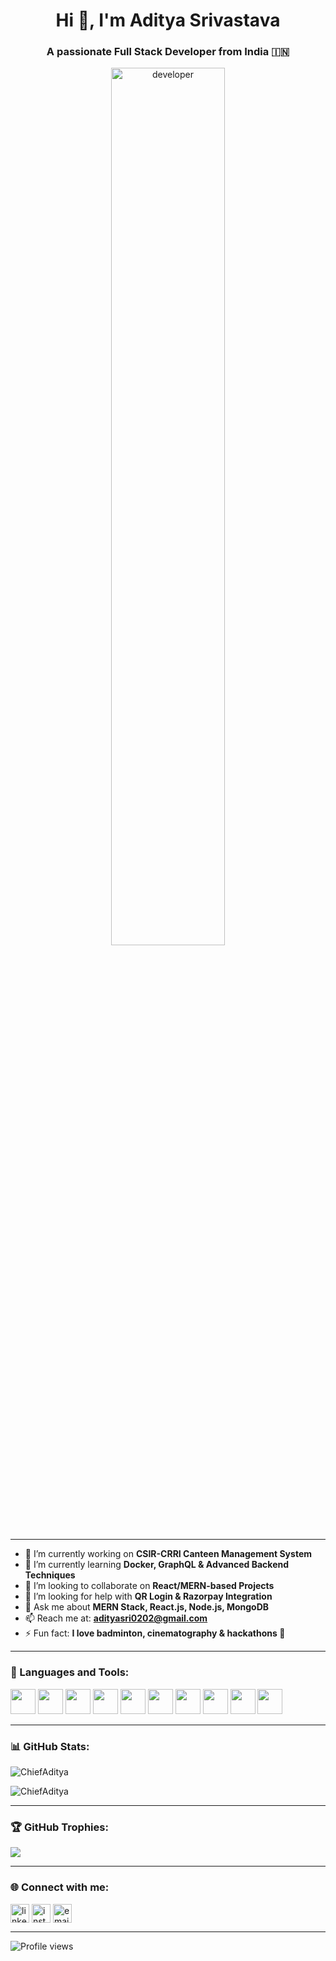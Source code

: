 <h1 align="center">Hi 👋, I'm Aditya Srivastava</h1>
<h3 align="center">A passionate Full Stack Developer from India 🇮🇳</h3>

<p align="center">
  <img src="https://raw.githubusercontent.com/ChiefAditya/ChiefAditya/main/assets/dev-image.png" alt="developer" width="60%" />
</p>

---

- 🔭 I’m currently working on **CSIR-CRRI Canteen Management System**
- 🌱 I’m currently learning **Docker, GraphQL & Advanced Backend Techniques**
- 👯 I’m looking to collaborate on **React/MERN-based Projects**
- 🤝 I’m looking for help with **QR Login & Razorpay Integration**
- 💬 Ask me about **MERN Stack, React.js, Node.js, MongoDB**
- 📫 Reach me at: **adityasri0202@gmail.com**
- ⚡ Fun fact: **I love badminton, cinematography & hackathons 🎯**

---

### 🚀 Languages and Tools:

<p align="left">
  <img src="https://cdn.jsdelivr.net/gh/devicons/devicon/icons/javascript/javascript-original.svg" width="40" />
  <img src="https://cdn.jsdelivr.net/gh/devicons/devicon/icons/typescript/typescript-original.svg" width="40" />
  <img src="https://cdn.jsdelivr.net/gh/devicons/devicon/icons/react/react-original.svg" width="40" />
  <img src="https://cdn.jsdelivr.net/gh/devicons/devicon/icons/nodejs/nodejs-original.svg" width="40" />
  <img src="https://cdn.jsdelivr.net/gh/devicons/devicon/icons/express/express-original.svg" width="40" />
  <img src="https://cdn.jsdelivr.net/gh/devicons/devicon/icons/mongodb/mongodb-original.svg" width="40" />
  <img src="https://cdn.jsdelivr.net/gh/devicons/devicon/icons/mysql/mysql-original.svg" width="40" />
  <img src="https://cdn.jsdelivr.net/gh/devicons/devicon/icons/java/java-original.svg" width="40" />
  <img src="https://cdn.jsdelivr.net/gh/devicons/devicon/icons/html5/html5-original.svg" width="40" />
  <img src="https://cdn.jsdelivr.net/gh/devicons/devicon/icons/css3/css3-original.svg" width="40" />
</p>

---

### 📊 GitHub Stats:

<p align="left">
  <img src="https://github-readme-stats.vercel.app/api?username=ChiefAditya&show_icons=true&theme=tokyonight" alt="ChiefAditya" />
</p>

<p align="left">
  <img src="https://github-readme-stats.vercel.app/api/top-langs?username=ChiefAditya&layout=compact&theme=tokyonight" alt="ChiefAditya" />
</p>

---

### 🏆 GitHub Trophies:

<p align="left">
  <img src="https://github-profile-trophy.vercel.app/?username=ChiefAditya&theme=algolia" />
</p>

---

### 🌐 Connect with me:

<p align="left">
  <a href="https://www.linkedin.com/in/aditya-srivastava-dev" target="blank"><img align="center" src="https://cdn-icons-png.flaticon.com/512/174/174857.png" alt="linkedin" height="30" /></a>
  <a href="https://www.instagram.com/aditya.codes/" target="blank"><img align="center" src="https://cdn-icons-png.flaticon.com/512/174/174855.png" alt="instagram" height="30" /></a>
  <a href="mailto:adityasri0202@gmail.com"><img align="center" src="https://cdn-icons-png.flaticon.com/512/732/732200.png" alt="email" height="30" /></a>
</p>

---

![Profile views](https://komarev.com/ghpvc/?username=ChiefAditya&color=brightgreen)

